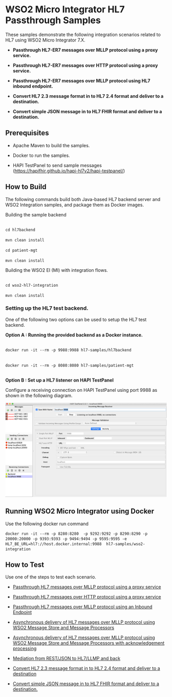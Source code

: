 # WSO2 Micro Integrator HL7 Passthrough Samples 

These samples demonstrate the following integration scenarios related to HL7 using WSO2 Micro Integrator 7.X. 

* **Passthrough HL7-ER7 messages over MLLP protocol using a proxy service.**

* **Passthrough HL7-ER7 messages over HTTP protocol using a proxy service.** 

* **Passthrough HL7-ER7 messages over MLLP protocol using HL7 inbound endpoint.**  

* **Convert HL7 2.3 message format in to HL7 2.4 format and deliver to a destination.**  

* **Convert simple JSON message in to HL7 FHIR format and deliver to a destination.**  



## Prerequisites

* Apache Maven to build the samples. 

* Docker to run the samples.

* HAPI TestPanel to send sample messages  
(https://hapifhir.github.io/hapi-hl7v2/hapi-testpanel/)  



## How to Build

The following commands build both Java-based HL7 backend server and WSO2 Integration samples, and package them as Docker images.  


Building the sample backend
```

cd hl7backend

mvn clean install

cd patient-mgt

mvn clean install

```


Building the WSO2 EI (MI) with integration flows. 

```

cd wso2-hl7-integration

mvn clean install

```

### Setting up the HL7 test backend.  


One of the following two options can be used to setup the HL7 test backend. 


**Option A : Running the provided backend as a Docker instance.** 


```

docker run -it --rm -p 9988:9988 hl7-samples/hl7backend


docker run -it --rm -p 8080:8080 hl7-samples/patient-mgt


```
  
  
**Option B : Set up a HL7 listener on HAPI TestPanel**  



Configure a receiving connection on HAPI TestPanel using port 9988 as shown in the following diagram.  


![Configure a receiving connection on HAPI TestPanel](docs/images/1.png "Configure a receiving connection on HAPI TestPanel")

  
  
##  Running WSO2 Micro Integrator using Docker

Use the following docker run command

```
docker run -it --rm -p 8280:8280  -p 9292:9292 -p 8290:8290 -p 20000:20000 -p 9393:9393 -p 9494:9494 -p 9595:9595 -e HL7_BE_URL=hl7://host.docker.internal:9988  hl7-samples/wso2-integration
```


## How to Test

Use one of the steps to test each scenario. 

* [Passthrough HL7 messages over MLLP protocol using a proxy service](https://github.com/sagara-gunathunga/hl7-wso2-integration-samples/blob/master/docs/example-1.md)

* [Passthrough HL7 messages over HTTP protocol using a proxy service](https://github.com/sagara-gunathunga/hl7-wso2-integration-samples/blob/master/docs/example-2.md)

* [Passthrough HL7 messages over MLLP protocol using an Inbound Endpoint](https://github.com/sagara-gunathunga/hl7-wso2-integration-samples/blob/master/docs/example-3.md)


* [Asynchronous delivery of HL7 messages over MLLP protocol using WSO2 Message Store and Message Processors](https://github.com/sagara-gunathunga/hl7-wso2-integration-samples/blob/master/docs/example-4.md)

* [Asynchronous delivery of HL7 messages over MLLP protocol using WSO2 Message Store and Message Processors with acknowledgement processing](https://github.com/sagara-gunathunga/hl7-wso2-integration-samples/blob/master/docs/example-5.md)

* [Mediation from REST/JSON to HL7/LLMP and back](https://github.com/sagara-gunathunga/hl7-wso2-integration-samples/blob/master/docs/example-6.md)

* [Convert HL7 2.3 message format in to HL7 2.4 format and deliver to a destination](https://github.com/sagara-gunathunga/hl7-wso2-integration-samples/blob/master/docs/example-7.md)

* [Convert simple JSON message in to HL7 FHIR format and deliver to a destination.](https://github.com/sagara-gunathunga/hl7-wso2-integration-samples/blob/master/docs/example-8.md)



